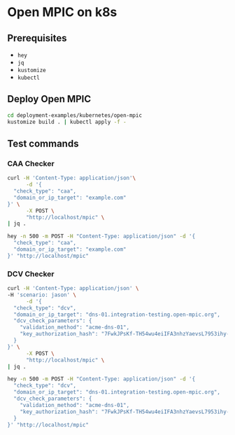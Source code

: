 # Open MPIC on k8s

## Prerequisites

- `hey`
- `jq`
- `kustomize`
- `kubectl`

## Deploy Open MPIC

```bash
cd deployment-examples/kubernetes/open-mpic
kustomize build . | kubectl apply -f -
```

## Test commands

### CAA Checker

```bash
curl -H 'Content-Type: application/json'\
      -d '{
  "check_type": "caa",
  "domain_or_ip_target": "example.com"
}' \
      -X POST \
      "http://localhost/mpic" \
| jq .
```

```bash
hey -n 500 -m POST -H "Content-Type: application/json" -d '{
  "check_type": "caa",
  "domain_or_ip_target": "example.com"
}' "http://localhost/mpic"
```

### DCV Checker

```bash
curl -H 'Content-Type: application/json' \
-H 'scenario: jason' \
      -d '{
  "check_type": "dcv",
  "domain_or_ip_target": "dns-01.integration-testing.open-mpic.org",
  "dcv_check_parameters": {
    "validation_method": "acme-dns-01",
    "key_authorization_hash": "7FwkJPsKf-TH54wu4eiIFA3nhzYaevsL7953ihy-tpo"
  }
}' \
      -X POST \
      "http://localhost/mpic" \
| jq .
```

```bash
hey -n 500 -m POST -H "Content-Type: application/json" -d '{
  "check_type": "dcv",
  "domain_or_ip_target": "dns-01.integration-testing.open-mpic.org",
  "dcv_check_parameters": {
    "validation_method": "acme-dns-01",
    "key_authorization_hash": "7FwkJPsKf-TH54wu4eiIFA3nhzYaevsL7953ihy-tpo"
  }
}' "http://localhost/mpic"
```
